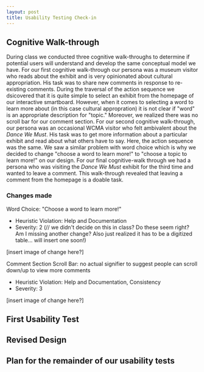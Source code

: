 ```yaml
---
layout: post
title: Usability Testing Check-in 
---
```


## Cognitive Walk-through 
During class we conducted three cognitive walk-throughs to determine if potential users will understand and develop the same conceptual model we have. For our first cognitive walk-through our persona was a museum visitor who reads about the exhibit and is very opinionated about cultural appropriation. His task was to share new comments in response to re-existing comments. During the traversal of the action sequence we dsicovered that it is quite simple to select an exhibit from the homepage of our interactive smartboard. However, when it comes to selecting a word to learn more about (in this case cultural appropration) it is not clear if "word" is an appropriate description for "topic." Moreover, we realized there was no scroll bar for our comment section. For our second cognitive walk-through, our persona was an occasional WCMA visitor who felt ambivalent about the *Dance We Must*. His task was to get more information about a particular exhibit and read about what others have to say. Here, the action sequence was the same. We saw a similar problem with word choice which is why we decided to change "choose a word to learn more!" to "choose a topic to learn more!" on our design. For our final cognitive-walk through we had a persona who was visiting the *Dance We Must* exhibit for the third time and wanted to leave a comment. This walk-through revealed that leaving a comment from the homepage is a doable task. 

### Changes made  
Word Choice: "Choose a word to learn more!"
* Heuristic Violation: Help and Documentation 
* Severity: 2 (// we didn't decide on this in class? Do these seem right? Am I missing another change? Also just realized it has to be a digitized table... will insert one soon!) 

[insert image of change here?] 

Comment Section Scroll Bar: no actual signifier to suggest people can scroll down/up to view more comments
* Heuristic Violation: Help and Documentation, Consistency 
* Severity: 3 

[insert image of change here?] 

 
## First Usability Test


## Revised Design 


## Plan for the remainder of our usability tests


